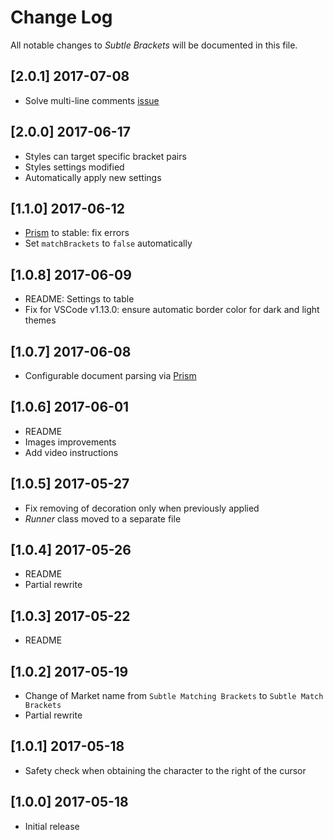 # Change Log
All notable changes to *Subtle Brackets* will be documented in this file.

## [2.0.1] 2017-07-08
- Solve multi-line comments [issue](https://github.com/rafamel/subtle-brackets/issues/2)

## [2.0.0] 2017-06-17
- Styles can target specific bracket pairs
- Styles settings modified
- Automatically apply new settings

## [1.1.0] 2017-06-12
- [Prism](http://prismjs.com/) to stable: fix errors
- Set `matchBrackets` to `false` automatically

## [1.0.8] 2017-06-09
- README: Settings to table
- Fix for VSCode v1.13.0: ensure automatic border color for dark and light themes

## [1.0.7] 2017-06-08
- Configurable document parsing via [Prism](http://prismjs.com/)

## [1.0.6] 2017-06-01
- README
- Images improvements
- Add video instructions

## [1.0.5] 2017-05-27
- Fix removing of decoration only when previously applied
- *Runner* class moved to a separate file

## [1.0.4] 2017-05-26
- README
- Partial rewrite

## [1.0.3] 2017-05-22
- README

## [1.0.2] 2017-05-19
- Change of Market name from `Subtle Matching Brackets` to `Subtle Match Brackets`
- Partial rewrite

## [1.0.1] 2017-05-18
- Safety check when obtaining the character to the right of the cursor

## [1.0.0] 2017-05-18
- Initial release
